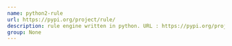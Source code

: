 ```yaml
---
name: python2-rule
url: https://pypi.org/project/rule/
description: rule engine written in python. URL : https://pypi.org/project/rule/ Groups : None
group: None
---
```

